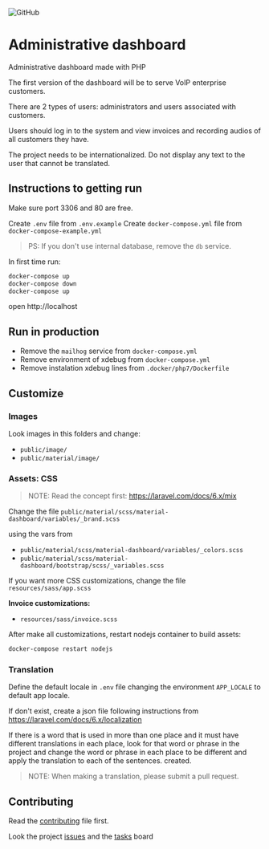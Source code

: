 ![GitHub](https://img.shields.io/github/license/lyseontech/dashboard)

# Administrative dashboard

Administrative dashboard made with PHP

The first version of the dashboard will be to serve VoIP enterprise customers.

There are 2 types of users:
administrators and users associated with customers.

Users should log in to the system and view invoices and recording audios of all customers they have.

The project needs to be internationalized. Do not display any text to the user that cannot be translated.

## Instructions to getting run

Make sure port 3306 and 80 are free.

Create `.env` file from `.env.example`
Create `docker-compose.yml` file from `docker-compose-example.yml`

> PS: If you don't use internal database, remove the `db` service.

In first time run:

```bash
docker-compose up
docker-compose down
docker-compose up
```

open http://localhost

## Run in production

* Remove the `mailhog` service from `docker-compose.yml`
* Remove environment of xdebug from `docker-compose.yml`
* Remove instalation xdebug lines from `.docker/php7/Dockerfile`

## Customize

### Images

Look images in this folders and change:
 * `public/image/`
 * `public/material/image/`

### Assets: CSS

> NOTE: Read the concept first: https://laravel.com/docs/6.x/mix

Change the file `public/material/scss/material-dashboard/variables/_brand.scss`

using the vars from

 * `public/material/scss/material-dashboard/variables/_colors.scss`
 * `public/material/scss/material-dashboard/bootstrap/scss/_variables.scss`

If you want more CSS customizations, change the file `resources/sass/app.scss`

**Invoice customizations:**
 * `resources/sass/invoice.scss`

After make all customizations, restart nodejs container to build assets:
```bash
docker-compose restart nodejs
```

### Translation

Define the default locale in `.env` file changing the environment `APP_LOCALE` to default app locale.

If don't exist, create a json file following instructions from https://laravel.com/docs/6.x/localization

If there is a word that is used in more than one place and it must have different translations in each place, look for that word or phrase in the project and change the word or phrase in each place to be different and apply the translation to each of the sentences. created.

> NOTE: When making a translation, please submit a pull request.

## Contributing

Read the [contributing](/CONTRIBUTING.md) file first.

Look the project [issues](/../../issues) and the [tasks](/../../projects) board
